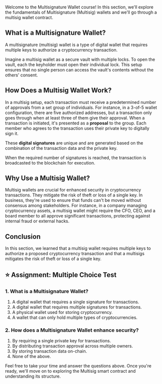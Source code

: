 Welcome to the Multisignature Wallet course! In this section, we'll explore the fundamentals of Multisignature (Multisig) wallets and we'll go through a multisig wallet contract. 

## What is a Multisignature Wallet?
A multisignature (multisig) wallet is a type of digital wallet that requires multiple keys to authorize a cryptocurrency transaction.

Imagine a multisig wallet as a secure vault with multiple locks. To open the vault, each the keyholder must open their individual lock. This setup ensures that no single person can access the vault's contents without the others' consent.

## How Does a Multisig Wallet Work?
In a multisig setup, each transaction must receive a predetermined number of approvals from a set group of individuals. For instance, in a 3-of-5 wallet configuration, there are five authorized addresses, but a transaction only goes through when at least three of them give their approval. When a transaction is initiated, it's presented as a **proposal** to the group. Each member who agrees to the transaction uses their private key to digitally sign it. 

These **digital signatures** are unique and are generated based on the combination of the transaction data and the private key. 

When the required number of signatures is reached, the transaction is broadcasted to the blockchain for execution.

## Why Use a Multisig Wallet?
Multisig wallets are crucial for enhanced security in cryptocurrency transactions. They mitigate the risk of theft or loss of a single key. In business, they're used to ensure that funds can't be moved without consensus among stakeholders. For instance, in a company managing cryptocurrency assets, a multisig wallet might require the CFO, CEO, and a board member to all approve significant transactions, protecting against internal fraud or external hacks.

## Conclusion
In this section, we learned that a multisig wallet requires multiple keys to authorize a proposed cryptocurrency transaction and that a multisigs mitigates the risk of theft or loss of a single key.

## ⭐️ Assignment: Multiple Choice Test

### 1. What is a Multisignature Wallet?
1. A digital wallet that requires a single signature for transactions.
2.  A digital wallet that requires multiple signatures for transactions.
3. A physical wallet used for storing cryptocurrency.
4. A wallet that can only hold multiple types of cryptocurrencies.

### 2. How does a Multisignature Wallet enhance security?

1. By requiring a single private key for transactions.
2. By distributing transaction approval across multiple owners.
3. By storing transaction data on-chain.
4. None of the above.

Feel free to take your time and answer the questions above. Once you're ready, we'll move on to exploring the Multisig smart contract and understanding its structure.